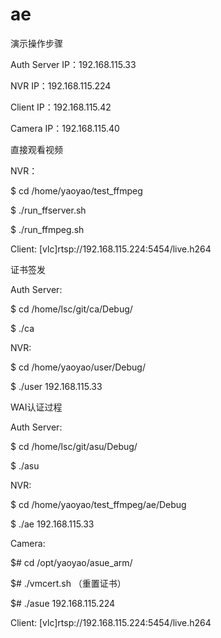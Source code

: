 ae
==

演示操作步骤

Auth Server IP：192.168.115.33

NVR IP：192.168.115.224

Client IP：192.168.115.42

Camera IP：192.168.115.40


直接观看视频

NVR：

$ cd /home/yaoyao/test_ffmpeg

$ ./run_ffserver.sh

$ ./run_ffmpeg.sh

Client: [vlc]rtsp://192.168.115.224:5454/live.h264


证书签发

Auth Server:

$ cd /home/lsc/git/ca/Debug/

$ ./ca

NVR:

$ cd /home/yaoyao/user/Debug/

$ ./user 192.168.115.33


WAI认证过程

Auth Server:

$ cd /home/lsc/git/asu/Debug/

$ ./asu

NVR:

$ cd /home/yaoyao/test_ffmpeg/ae/Debug

$ ./ae 192.168.115.33

Camera:

$# cd /opt/yaoyao/asue_arm/

$# ./vmcert.sh	（重置证书）

$# ./asue 192.168.115.224

Client: [vlc]rtsp://192.168.115.224:5454/live.h264

